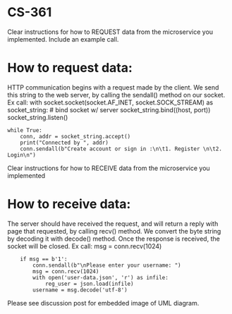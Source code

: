 # CS-361
Clear instructions for how to REQUEST data from the microservice you implemented. Include an example call.
# How to request data: 
HTTP communication begins with a request made by the client. We send this string to the web server, by calling the sendall() method on our socket.
Ex call: 
with socket.socket(socket.AF_INET, socket.SOCK_STREAM) as socket_string:
    # bind socket w/ server
    socket_string.bind((host, port))
    socket_string.listen()

    while True:
        conn, addr = socket_string.accept()
        print("Connected by ", addr)
        conn.sendall(b"Create account or sign in :\n\t1. Register \n\t2. Login\n")

Clear instructions for how to RECEIVE data from the microservice you implemented
# How to receive data: 
The server should have received the request, and will return a reply with page that requested, by calling recv() method. We convert the byte string by decoding it with decode() method. Once the response is received, the socket will be closed. 
Ex call: 
msg = conn.recv(1024)

        if msg == b'1':
            conn.sendall(b"\nPlease enter your username: ")
            msg = conn.recv(1024)
            with open('user-data.json', 'r') as infile:
                reg_user = json.load(infile)
            username = msg.decode('utf-8')
Please see discussion post for embedded image of UML diagram. 
